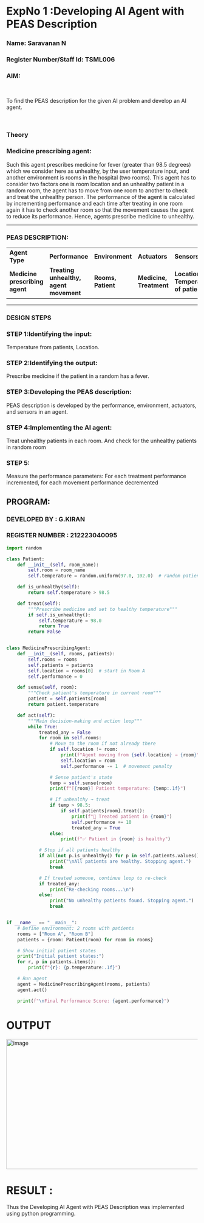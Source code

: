 <h1>ExpNo 1 :Developing AI Agent with PEAS Description</h1>
<h3>Name: Saravanan N</h3>
<h3>Register Number/Staff Id: TSML006</h3>


<h3>AIM:</h3>
<br>
<p>To find the PEAS description for the given AI problem and develop an AI agent.</p>
<br>
<h3>Theory</h3>
<h3>Medicine prescribing agent:</h3>
<p>Such this agent prescribes medicine for fever (greater than 98.5 degrees) which we consider here as unhealthy, by the user temperature input, and another environment is rooms in the hospital (two rooms). This agent has to consider two factors one is room location and an unhealthy patient in a random room, the agent has to move from one room to another to check and treat the unhealthy person. The performance of the agent is calculated by incrementing performance and each time after treating in one room again it has to check another room so that the movement causes the agent to reduce its performance. Hence, agents prescribe medicine to unhealthy.</p>
<hr>
<h3>PEAS DESCRIPTION:</h3>
<table>
  <tr>
    <td><strong>Agent Type</strong></td>
    <td><strong>Performance</strong></td>
     <td><strong>Environment</strong></td>
    <td><strong>Actuators</strong></td>
    <td><strong>Sensors</strong></td>
  </tr>
    <tr>
    <td><strong>Medicine prescribing agent</strong></td>
    <td><strong>Treating unhealthy, agent movement</strong></td>
     <td><strong>Rooms, Patient</strong></td>
    <td><strong>Medicine, Treatment</strong></td>
    <td><strong>Location, Temperature of patient</strong></td>
  </tr>
</table>
<hr>
<H3>DESIGN STEPS</H3>
<h3>STEP 1:Identifying the input:</h3>
<p>Temperature from patients, Location.</p>
<h3>STEP 2:Identifying the output:</h3>
<p>Prescribe medicine if the patient in a random has a fever.</p>
<h3>STEP 3:Developing the PEAS description:</h3>
<p>PEAS description is developed by the performance, environment, actuators, and sensors in an agent.</p>
<h3>STEP 4:Implementing the AI agent:</h3>
<p>Treat unhealthy patients in each room. And check for the unhealthy patients in random room</p>
<h3>STEP 5:</h3>
<p>Measure the performance parameters: For each treatment performance incremented, for each movement performance decremented</p>

## PROGRAM:
### DEVELOPED BY : G.KIRAN
### REGISTER NUMBER : 212223040095
```python
import random

class Patient:
    def __init__(self, room_name):
        self.room = room_name
        self.temperature = random.uniform(97.0, 102.0)  # random patient temp

    def is_unhealthy(self):
        return self.temperature > 98.5

    def treat(self):
        """Prescribe medicine and set to healthy temperature"""
        if self.is_unhealthy():
            self.temperature = 98.0
            return True
        return False


class MedicinePrescribingAgent:
    def __init__(self, rooms, patients):
        self.rooms = rooms
        self.patients = patients
        self.location = rooms[0]  # start in Room A
        self.performance = 0

    def sense(self, room):
        """Check patient's temperature in current room"""
        patient = self.patients[room]
        return patient.temperature

    def act(self):
        """Main decision-making and action loop"""
        while True:
            treated_any = False
            for room in self.rooms:
                # Move to the room if not already there
                if self.location != room:
                    print(f"Agent moving from {self.location} → {room}")
                    self.location = room
                    self.performance -= 1  # movement penalty

                # Sense patient's state
                temp = self.sense(room)
                print(f"[{room}] Patient temperature: {temp:.1f}")

                # If unhealthy → treat
                if temp > 98.5:
                    if self.patients[room].treat():
                        print(f"💊 Treated patient in {room}")
                        self.performance += 10
                        treated_any = True
                else:
                    print(f"✅ Patient in {room} is healthy")

            # Stop if all patients healthy
            if all(not p.is_unhealthy() for p in self.patients.values()):
                print("\nAll patients are healthy. Stopping agent.")
                break

            # If treated someone, continue loop to re-check
            if treated_any:
                print("Re-checking rooms...\n")
            else:
                print("No unhealthy patients found. Stopping agent.")
                break


if __name__ == "__main__":
    # Define environment: 2 rooms with patients
    rooms = ["Room A", "Room B"]
    patients = {room: Patient(room) for room in rooms}

    # Show initial patient states
    print("Initial patient states:")
    for r, p in patients.items():
        print(f"{r}: {p.temperature:.1f}")

    # Run agent
    agent = MedicinePrescribingAgent(rooms, patients)
    agent.act()

    print(f"\nFinal Performance Score: {agent.performance}")
```
# OUTPUT

<img width="780" height="342" alt="image" src="https://github.com/user-attachments/assets/ab2290e3-5746-46e7-9b2e-460ceb30eb10" />


# RESULT : 


Thus the Developing AI Agent with PEAS Description was implemented using python programming.
